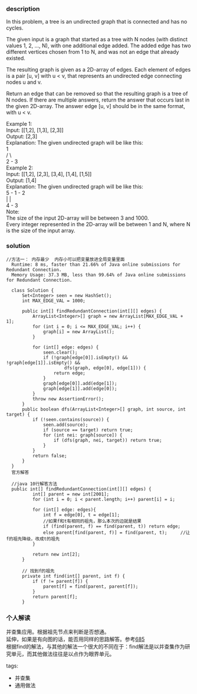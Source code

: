 ### description    
  In this problem, a tree is an undirected graph that is connected and has no cycles.  
    
  The given input is a graph that started as a tree with N nodes (with distinct values 1, 2, ..., N), with one additional edge added. The added edge has two different vertices chosen from 1 to N, and was not an edge that already existed.  
    
  The resulting graph is given as a 2D-array of edges. Each element of edges is a pair [u, v] with u < v, that represents an undirected edge connecting nodes u and v.  
    
  Return an edge that can be removed so that the resulting graph is a tree of N nodes. If there are multiple answers, return the answer that occurs last in the given 2D-array. The answer edge [u, v] should be in the same format, with u < v.  
    
  Example 1:  
  Input: [[1,2], [1,3], [2,3]]  
  Output: [2,3]  
  Explanation: The given undirected graph will be like this:  
    1  
   / \  
  2 - 3  
  Example 2:  
  Input: [[1,2], [2,3], [3,4], [1,4], [1,5]]  
  Output: [1,4]  
  Explanation: The given undirected graph will be like this:  
  5 - 1 - 2  
      |   |  
      4 - 3  
  Note:  
  The size of the input 2D-array will be between 3 and 1000.  
  Every integer represented in the 2D-array will be between 1 and N, where N is the size of the input array.  
  
### solution    
```    
//方法一： 内存最少  内存小可以把变量放进全局变量里面  
  Runtime: 8 ms, faster than 21.66% of Java online submissions for Redundant Connection.  
  Memory Usage: 37.3 MB, less than 99.64% of Java online submissions for Redundant Connection.  
    
  class Solution {  
      Set<Integer> seen = new HashSet();  
      int MAX_EDGE_VAL = 1000;  
    
      public int[] findRedundantConnection(int[][] edges) {  
          ArrayList<Integer>[] graph = new ArrayList[MAX_EDGE_VAL + 1];    
          for (int i = 0; i <= MAX_EDGE_VAL; i++) {  
              graph[i] = new ArrayList();  
          }  
    
          for (int[] edge: edges) {  
              seen.clear();  
              if (!graph[edge[0]].isEmpty() && !graph[edge[1]].isEmpty() &&  
                      dfs(graph, edge[0], edge[1])) {  
                  return edge;  
              }  
              graph[edge[0]].add(edge[1]);  
              graph[edge[1]].add(edge[0]);  
          }  
          throw new AssertionError();  
      }  
      public boolean dfs(ArrayList<Integer>[] graph, int source, int target) {  
          if (!seen.contains(source)) {  
              seen.add(source);  
              if (source == target) return true;  
              for (int nei: graph[source]) {  
                  if (dfs(graph, nei, target)) return true;  
              }  
          }  
          return false;  
      }  
  }  
  官方解答  
    
  //java 10行解答方法  
  public int[] findRedundantConnection(int[][] edges) {  
          int[] parent = new int[2001];  
          for (int i = 0; i < parent.length; i++) parent[i] = i;  
    
          for (int[] edge: edges){  
              int f = edge[0], t = edge[1];  
              //如果f和t有相同的祖先，那么本次的边就是结果  
              if (find(parent, f) == find(parent, t)) return edge;  
              else parent[find(parent, f)] = find(parent, t);     //让f的祖先降级，改成t的祖先  
          }  
    
          return new int[2];  
      }  
    
      // 找到f的祖先  
      private int find(int[] parent, int f) {  
          if (f != parent[f]) {  
              parent[f] = find(parent, parent[f]);  
          }  
          return parent[f];  
      }  
```    
    
### 个人解读    
  并查集应用。根据祖先节点来判断是否想通。  
  延伸，如果是有向图的话，能否用同样的思路解答。参考[685](685_Redundant%20Connection%20II(Hard).md)  
  根据find的解法，与其他的解法一个很大的不同在于：find解法是以并查集作为研究单元，而其他做法往往是以点作为眼界单元。
    
tags:    
  -  并查集  
  -  通用做法  
